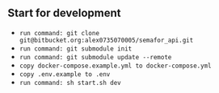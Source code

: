 ## Start for development

- `run command: git clone git@bitbucket.org:alex0735070005/semafor_api.git`
- `run command: git submodule init`
- `run command: git submodule update --remote`
- `copy docker-compose.example.yml to docker-compose.yml`
- `copy .env.example to .env`
- `run command: sh start.sh dev`
